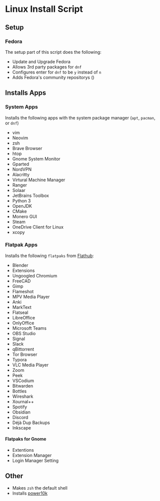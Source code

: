 # Linux Install Script 

## Setup 

### Fedora 

The setup part of this script does the following: 

- Update and Upgrade Fedora 
- Allows 3rd party packages for `dnf`
- Configures enter for `dnf` to be `y` instead of `n`
- Adds Fedora's community repositorys ()

## Installs Apps 

### System Apps

Installs the following apps with the system package manager (`apt`, `pacman`, or `dnf`)

- vim
- Neovim 
- zsh
- Brave Browser
- htop
- Gnome System Monitor
- Gparted
- NordVPN
- Alacritty
- Virtural Machine Manager
- Ranger 
- Solaar
- JetBrains Toolbox
- Python 3
- OpenJDK
- CMake
- Monero GUI
- Steam
- OneDrive Client for Linux
- xcopy

### Flatpak Apps

Installs the following `flatpaks` from [Flathub](https://flathub.org): 

- Blender
- Extensions
- Ungoogled Chromium
- FreeCAD
- Gimp 
- Flameshot 
- MPV Media Player
- Anki
- MarkText
- Flatseal
- LibreOffice
- OnlyOffice
- Microsoft Teams 
- OBS Studio
- Signal
- Slack
- qBittorrent
- Tor Browser 
- Typora 
- VLC Media Player 
- Zoom
- Peek
- VSCodium
- Bitwarden
- Bottles
- Wireshark
- Xournal++
- Spotify
- Obsidian
- Discord
- Déjà Dup Backups
- Inkscape

#### Flatpaks for Gnome

- Extentions
- Extension Manager 
- Login Manager Setting 

## Other

- Makes `zsh` the default shell
- Installs [power10k]() 

